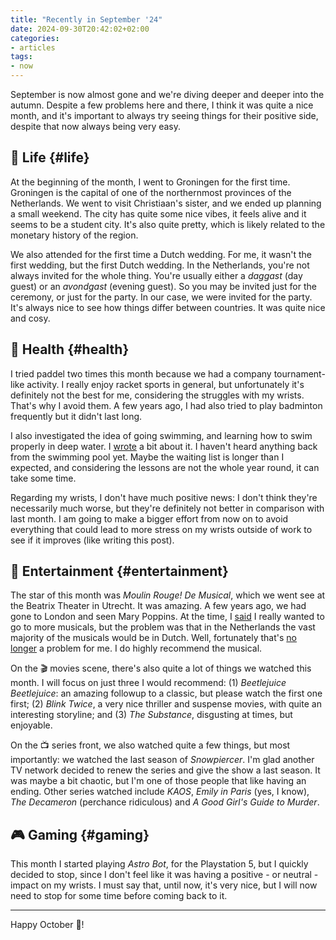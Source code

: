 ```yaml
---
title: "Recently in September '24"
date: 2024-09-30T20:42:02+02:00
categories:
- articles
tags:
- now
---
```


September is now almost gone and we're diving deeper and deeper into the autumn. Despite a few problems here and there, I think it was quite a nice month, and it's important to always try seeing things for their positive side, despite that now always being very easy.

<!--more-->

## 🍄 Life {#life}

At the beginning of the month, I went to Groningen for the first time. Groningen is the capital of one of the northernmost provinces of the Netherlands. We went to visit Christiaan's sister, and we ended up planning a small weekend. The city has quite some nice vibes, it feels alive and it seems to be a student city. It's also quite pretty, which is likely related to the monetary history of the region.

We also attended for the first time a Dutch wedding. For me, it wasn't the first wedding, but the first Dutch wedding. In the Netherlands, you're not always invited for the whole thing. You're usually either a *daggast* (day guest) or an *avondgast* (evening guest). So you may be invited just for the ceremony, or just for the party. In our case, we were invited for the party. It's always nice to see how things differ between countries. It was quite nice and cosy.

## 💪 Health {#health}

I tried paddel two times this month because we had a company tournament-like activity. I really enjoy racket sports in general, but unfortunately it's definitely not the best for me, considering the struggles with my wrists. That's why I avoid them. A few years ago, I had also tried to play badminton frequently but it didn't last long.

I also investigated the idea of going swimming, and learning how to swim properly in deep water. I [wrote](/2024/09/09/fear-of-deep-water/) a bit about it. I haven't heard anything back from the swimming pool yet. Maybe the waiting list is longer than I expected, and considering the lessons are not the whole year round, it can take some time.

Regarding my wrists, I don't have much positive news: I don't think they're necessarily much worse, but they're definitely not better in comparison with last month. I am going to make a bigger effort from now on to avoid everything that could lead to more stress on my wrists outside of work to see if it improves (like writing this post).

## 🍿 Entertainment {#entertainment}

The star of this month was *Moulin Rouge! De Musical*, which we went see at the Beatrix Theater in Utrecht. It was amazing. A few years ago, we had gone to London and seen Mary Poppins. At the time, I [said](/2022/04/30/recently/) I really wanted to go to more musicals, but the problem was that in the Netherlands the vast majority of the musicals would be in Dutch. Well, fortunately that's [no longer](/2024/07/23/dutch-b2/) a problem for me. I do highly recommend the musical.

On the 🎬 movies scene, there's also quite a lot of things we watched this month. I will focus on just three I would recommend: (1) *Beetlejuice Beetlejuice*: an amazing followup to a classic, but please watch the first one first; (2) *Blink Twice*, a very nice thriller and suspense movies, with quite an interesting storyline; and (3) *The Substance*, disgusting at times, but enjoyable.

On the 📺 series front, we also watched quite a few things, but most importantly: we watched the last season of *Snowpiercer*. I'm glad another TV network decided to renew the series and give the show a last season. It was maybe a bit chaotic, but I'm one of those people that like having an ending. Other series watched include *KAOS*, *Emily in Paris* (yes, I know), *The Decameron* (perchance ridiculous) and *A Good Girl's Guide to Murder*.

## 🎮 Gaming {#gaming}

This month I started playing *Astro Bot*, for the Playstation 5, but I quickly decided to stop, since I don't feel like it was having a positive - or neutral - impact on my wrists. I must say that, until now, it's very nice, but I will now need to stop for some time before coming back to it.

<hr>

Happy October 🎃!
